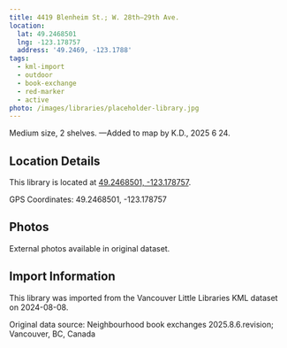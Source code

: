 ```yaml
---
title: 4419 Blenheim St.; W. 28th—29th Ave.
location:
  lat: 49.2468501
  lng: -123.178757
  address: '49.2469, -123.1788'
tags:
  - kml-import
  - outdoor
  - book-exchange
  - red-marker
  - active
photo: /images/libraries/placeholder-library.jpg
---
```

Medium size, 2 shelves.
—Added to map by K.D., 2025 6 24.

## Location Details

This library is located at [49.2468501, -123.178757](https://www.google.com/maps?q=49.2468501,-123.178757).

GPS Coordinates: 49.2468501, -123.178757

## Photos

External photos available in original dataset.

## Import Information

This library was imported from the Vancouver Little Libraries KML dataset on 2024-08-08.

Original data source: Neighbourhood book exchanges 2025.8.6.revision; Vancouver, BC, Canada
